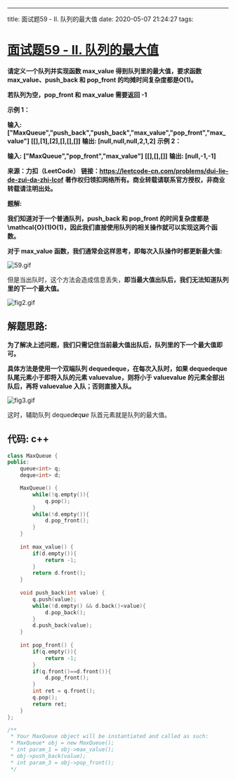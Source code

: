 ---
title: 面试题59 - II. 队列的最大值
date: 2020-05-07 21:24:27
tags:
# [面试题59 - II. 队列的最大值](https://leetcode-cn.com/problems/dui-lie-de-zui-da-zhi-lcof/)

**请定义一个队列并实现函数 max_value 得到队列里的最大值，要求函数max_value、push_back 和 pop_front 的均摊时间复杂度都是O(1)。**

**若队列为空，pop_front 和 max_value 需要返回 -1**

**示例 1：**

**输入:** 
**["MaxQueue","push_back","push_back","max_value","pop_front","max_value"]**
**[[],[1],[2],[],[],[]]**
**输出: [null,null,null,2,1,2]**
**示例 2：**

**输入:** 
**["MaxQueue","pop_front","max_value"]**
**[[],[],[]]**
**输出: [null,-1,-1]**

**来源：力扣（LeetCode）**
**链接：https://leetcode-cn.com/problems/dui-lie-de-zui-da-zhi-lcof**
**著作权归领扣网络所有。商业转载请联系官方授权，非商业转载请注明出处。**

**题解:** 

**我们知道对于一个普通队列，push_back 和 pop_front 的时间复杂度都是 \mathcal{O}(1)O(1)，因此我们直接使用队列的相关操作就可以实现这两个函数。**

**对于 max_value 函数，我们通常会这样思考，即每次入队操作时都更新最大值:**

![59.gif](https://pic.leetcode-cn.com/839e8856c964e437c7bd17faf24d1b0524b35e819296af3d81866c15b77fa478-59.gif)

但是当出队时，这个方法会造成信息丢失，**即当最大值出队后，我们无法知道队列里的下一个最大值。**

![fig2.gif](https://pic.leetcode-cn.com/571cfb44a14bd3c77ee6563b23e6efaa48419cd12cd3c5a43190a36d4d129592-fig2.gif)

## 解题思路: 

**为了解决上述问题，我们只需记住当前最大值出队后，队列里的下一个最大值即可。**

**具体方法是使用一个双端队列 dequedeque，在每次入队时，如果 dequedeque 队尾元素小于即将入队的元素 valuevalue，则将小于 valuevalue 的元素全部出队后，再将 valuevalue 入队；否则直接入队。**

![fig3.gif](https://pic.leetcode-cn.com/9d038fc9bca6db656f81853d49caccae358a5630589df304fc24d8999777df98-fig3.gif)

这时，辅助队列 deque*d**e**q**u**e* 队首元素就是队列的最大值。

## 代码: c++

```c++
class MaxQueue {
public:
    queue<int> q;
    deque<int> d;

    MaxQueue() {
        while(!q.empty()){
            q.pop();
        }
        while(!d.empty()){
            d.pop_front();
        }
    }
    
    int max_value() {
        if(d.empty()){
            return -1;
        }
        return d.front();
    }
    
    void push_back(int value) {
        q.push(value);
        while(!d.empty() && d.back()<value){
            d.pop_back();
        }
        d.push_back(value);
    }
    
    int pop_front() {
        if(q.empty()){
            return -1;
        }
        if(q.front()==d.front()){
            d.pop_front();
        }
        int ret = q.front();
        q.pop();
        return ret;
    }
};

/**
 * Your MaxQueue object will be instantiated and called as such:
 * MaxQueue* obj = new MaxQueue();
 * int param_1 = obj->max_value();
 * obj->push_back(value);
 * int param_3 = obj->pop_front();
 */
```

